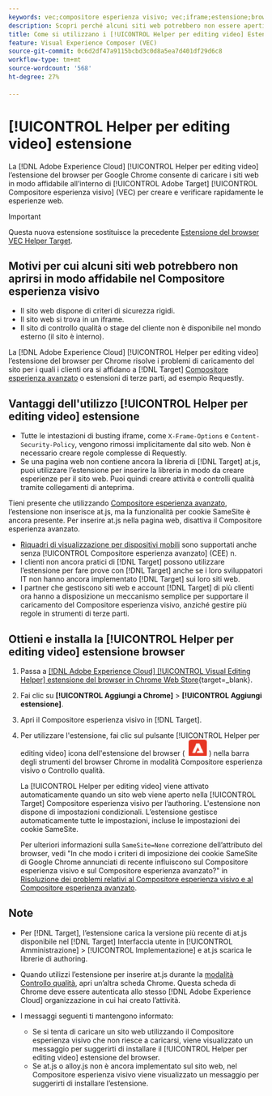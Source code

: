 ```yaml
---
keywords: vec;compositore esperienza visivo; vec;iframe;estensione;browser
description: Scopri perché alcuni siti web potrebbero non essere aperti in modo affidabile nel [!UICONTROL Compositore esperienza visivo] (Compositore esperienza visivo). La [!UICONTROL Helper per editing video] l’estensione del browser consente di caricare i siti web in modo affidabile nel Compositore esperienza visivo.
title: Come si utilizzano i [!UICONTROL Helper per editing video] Estensione?
feature: Visual Experience Composer (VEC)
source-git-commit: 0c6d2df47a9115bcbd3c0d8a5ea7d401df29d6c8
workflow-type: tm+mt
source-wordcount: '568'
ht-degree: 27%

---
```


# [!UICONTROL Helper per editing video] estensione

La [!DNL Adobe Experience Cloud] [!UICONTROL Helper per editing video] l’estensione del browser per Google Chrome consente di caricare i siti web in modo affidabile all’interno di [!UICONTROL Adobe Target] [!UICONTROL Compositore esperienza visivo] (VEC) per creare e verificare rapidamente le esperienze web.

>[!IMPORTANT]
>
>Questa nuova estensione sostituisce la precedente [Estensione del browser VEC Helper Target](/help/main/c-experiences/c-visual-experience-composer/r-troubleshoot-composer/vec-helper-browser-extension.md).

## Motivi per cui alcuni siti web potrebbero non aprirsi in modo affidabile nel Compositore esperienza visivo

* Il sito web dispone di criteri di sicurezza rigidi.
* Il sito web si trova in un iframe.
* Il sito di controllo qualità o stage del cliente non è disponibile nel mondo esterno (il sito è interno).

La [!DNL Adobe Experience Cloud] [!UICONTROL Helper per editing video] l’estensione del browser per Chrome risolve i problemi di caricamento del sito per i quali i clienti ora si affidano a [!DNL Target] [Compositore esperienza avanzato](/help/main/administrating-target/visual-experience-composer-set-up.md#eec) o estensioni di terze parti, ad esempio Requestly.

## Vantaggi dell&#39;utilizzo [!UICONTROL Helper per editing video] estensione

* Tutte le intestazioni di busting iframe, come `X-Frame-Options` e `Content-Security-Policy`, vengono rimossi implicitamente dal sito web. Non è necessario creare regole complesse di Requestly.
* Se una pagina web non contiene ancora la libreria di [!DNL Target] at.js, puoi utilizzare l’estensione per inserire la libreria in modo da creare esperienze per il sito web. Puoi quindi creare attività e controlli qualità tramite collegamenti di anteprima.

Tieni presente che utilizzando [Compositore esperienza avanzato](/help/main/administrating-target/visual-experience-composer-set-up.md#eec), l’estensione non inserisce at.js, ma la funzionalità per cookie SameSite è ancora presente. Per inserire at.js nella pagina web, disattiva il Compositore esperienza avanzato.

* [Riquadri di visualizzazione per dispositivi mobili](/help/main/c-experiences/c-visual-experience-composer/mobile-viewports.md) sono supportati anche senza [!UICONTROL Compositore esperienza avanzato] (CEE) n.
* I clienti non ancora pratici di [!DNL Target] possono utilizzare l’estensione per fare prove con [!DNL Target] anche se i loro sviluppatori IT non hanno ancora implementato [!DNL Target] sui loro siti web.
* I partner che gestiscono siti web e account [!DNL Target] di più clienti ora hanno a disposizione un meccanismo semplice per supportare il caricamento del Compositore esperienza visivo, anziché gestire più regole in strumenti di terze parti.

## Ottieni e installa la [!UICONTROL Helper per editing video] estensione browser

1. Passa a [[!DNL Adobe Experience Cloud] [!UICONTROL Visual Editing Helper] estensione del browser in Chrome Web Store](https://chrome.google.com/webstore/detail/adobe-experience-cloud-vi/kgmjjkfjacffaebgpkpcllakjifppnca){target=_blank}.
1. Fai clic su **[!UICONTROL Aggiungi a Chrome]** > **[!UICONTROL Aggiungi estensione]**.
1. Apri il Compositore esperienza visivo in [!DNL Target].
1. Per utilizzare l&#39;estensione, fai clic sul pulsante [!UICONTROL Helper per editing video] icona dell&#39;estensione del browser ( ![Icona dell’estensione di modifica visiva](/help/main/c-experiences/c-visual-experience-composer/r-troubleshoot-composer/assets/visual-editing-helper.png) ) nella barra degli strumenti del browser Chrome in modalità Compositore esperienza visivo o Controllo qualità.

   La [!UICONTROL Helper per editing video] viene attivato automaticamente quando un sito web viene aperto nella [!UICONTROL Target] Compositore esperienza visivo per l’authoring. L&#39;estensione non dispone di impostazioni condizionali. L’estensione gestisce automaticamente tutte le impostazioni, incluse le impostazioni dei cookie SameSite.

   Per ulteriori informazioni sulla `SameSite=None` correzione dell’attributo del browser, vedi &quot;In che modo i criteri di imposizione dei cookie SameSite di Google Chrome annunciati di recente influiscono sul Compositore esperienza visivo e sul Compositore esperienza avanzato?&quot; in [Risoluzione dei problemi relativi al Compositore esperienza visivo e al Compositore esperienza avanzato](/help/main/c-experiences/c-visual-experience-composer/r-troubleshoot-composer/issues-related-to-the-visual-experience-composer-vec-and-enhanced-experience-composer-eec.md).

## Note

* Per [!DNL Target], l’estensione carica la versione più recente di at.js disponibile nel [!DNL Target] Interfaccia utente in [!UICONTROL Amministrazione] > [!UICONTROL Implementazione] e at.js scarica le librerie di authoring.
* Quando utilizzi l’estensione per inserire at.js durante la [modalità Controllo qualità](/help/main/c-activities/c-activity-qa/activity-qa.md), apri un’altra scheda Chrome. Questa scheda di Chrome deve essere autenticata allo stesso [!DNL Adobe Experience Cloud] organizzazione in cui hai creato l’attività.
* I messaggi seguenti ti mantengono informato:

   * Se si tenta di caricare un sito web utilizzando il Compositore esperienza visivo che non riesce a caricarsi, viene visualizzato un messaggio per suggerirti di installare il [!UICONTROL Helper per editing video] estensione del browser.
   * Se at.js o alloy.js non è ancora implementato sul sito web, nel Compositore esperienza visivo viene visualizzato un messaggio per suggerirti di installare l’estensione.



